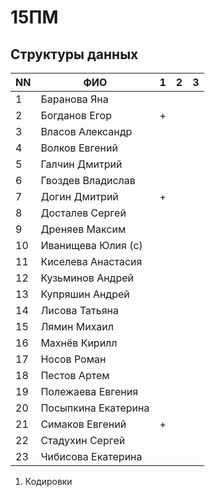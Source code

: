 # 15ПМ
## Структуры данных

| NN  | ФИО                   | 1   | 2   | 3   |
| --- | --------------------- | --- | --- | --- |
| 1   | Баранова Яна          |     |     |     |
| 2   | Богданов Егор         | +   |     |     |
| 3   | Власов Александр      |     |     |     |
| 4   | Волков Евгений        |     |     |     |
| 5   | Галчин Дмитрий        |     |     |     |
| 6   | Гвоздев Владислав     |     |     |     |
| 7   | Догин Дмитрий         | +   |     |     |
| 8   | Досталев Сергей       |     |     |     |
| 9   | Дреняев Максим        |     |     |     |
| 10  | Иванищева Юлия (с)    |     |     |     |
| 11  | Киселева Анастасия    |     |     |     |
| 12  | Кузьминов Андрей      |     |     |     |
| 13  | Купряшин Андрей       |     |     |     |
| 14  | Лисова Татьяна        |     |     |     |
| 15  | Лямин Михаил          |     |     |     |
| 16  | Махнёв Кирилл         |     |     |     |
| 17  | Носов Роман           |     |     |     |
| 18  | Пестов Артем          |     |     |     |
| 19  | Полежаева Евгения     |     |     |     |
| 20  | Посыпкина Екатерина   |     |     |     |
| 21  | Симаков Евгений       | +   |     |     |
| 22  | Стадухин Сергей       |     |     |     |
| 23  | Чибисова Екатерина    |     |     |     |

1. Кодировки